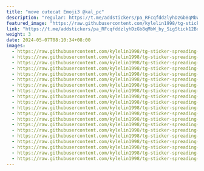 ```yaml
---
title: "move cutecat Emoji3 @kal_pc"
description: "regular: https://t.me/addstickers/pa_RFcqfddzlyhDzGb8qMbW_by_SigStick12Bot"
featured_image: "https://raw.githubusercontent.com/kylelin1998/tg-sticker-spreading-worldwide-images/main/img/25852577-3f92-429b-966b-d339cc4a01fc.jpg"
link: "https://t.me/addstickers/pa_RFcqfddzlyhDzGb8qMbW_by_SigStick12Bot"
weight: 3
date: 2024-05-07T08:10:34+08:00
images:
  - https://raw.githubusercontent.com/kylelin1998/tg-sticker-spreading-worldwide-images/main/img/25852577-3f92-429b-966b-d339cc4a01fc.jpg
  - https://raw.githubusercontent.com/kylelin1998/tg-sticker-spreading-worldwide-images/main/img/c4a45864-500a-4331-bc31-43bb6663ef43.jpg
  - https://raw.githubusercontent.com/kylelin1998/tg-sticker-spreading-worldwide-images/main/img/b8ca0ce2-08b1-4d15-9b3f-d64ce248b13d.jpg
  - https://raw.githubusercontent.com/kylelin1998/tg-sticker-spreading-worldwide-images/main/img/a78cdc6f-591e-4690-a498-370f36053051.jpg
  - https://raw.githubusercontent.com/kylelin1998/tg-sticker-spreading-worldwide-images/main/img/24186318-0f4c-47f0-8e88-b670b4f820da.jpg
  - https://raw.githubusercontent.com/kylelin1998/tg-sticker-spreading-worldwide-images/main/img/fe00212a-8cd2-44b2-ab91-e917d7a1a4dc.jpg
  - https://raw.githubusercontent.com/kylelin1998/tg-sticker-spreading-worldwide-images/main/img/4c3dd5bf-1454-4621-ab3d-f59473db31b2.jpg
  - https://raw.githubusercontent.com/kylelin1998/tg-sticker-spreading-worldwide-images/main/img/646d0f37-d1e4-49e1-af12-2c40bee50262.jpg
  - https://raw.githubusercontent.com/kylelin1998/tg-sticker-spreading-worldwide-images/main/img/f97c1a81-2a11-4c72-a645-89c09ef9a799.jpg
  - https://raw.githubusercontent.com/kylelin1998/tg-sticker-spreading-worldwide-images/main/img/d87d2de9-fd86-47fd-a12e-043180771745.jpg
  - https://raw.githubusercontent.com/kylelin1998/tg-sticker-spreading-worldwide-images/main/img/aef42d59-e583-45b1-8415-487ad88d7790.jpg
  - https://raw.githubusercontent.com/kylelin1998/tg-sticker-spreading-worldwide-images/main/img/8ebccdff-d0de-42d0-bbff-1d6cde1d85c8.jpg
  - https://raw.githubusercontent.com/kylelin1998/tg-sticker-spreading-worldwide-images/main/img/63d5eae2-3875-40f2-ab0d-29d82d04d732.jpg
  - https://raw.githubusercontent.com/kylelin1998/tg-sticker-spreading-worldwide-images/main/img/d0e44ce1-1556-41b0-a54d-2cf074f6e9e5.jpg
  - https://raw.githubusercontent.com/kylelin1998/tg-sticker-spreading-worldwide-images/main/img/a54f69f4-6b08-4478-a1b6-aa326e5da1c4.jpg
  - https://raw.githubusercontent.com/kylelin1998/tg-sticker-spreading-worldwide-images/main/img/20f393c4-3bb0-4b67-9691-05a88b8ffac0.jpg
  - https://raw.githubusercontent.com/kylelin1998/tg-sticker-spreading-worldwide-images/main/img/7b28e1ac-83b8-4855-b7cf-943fad997c6a.jpg
  - https://raw.githubusercontent.com/kylelin1998/tg-sticker-spreading-worldwide-images/main/img/6fe65751-f364-4e8a-bb6f-6b67250882f1.jpg
  - https://raw.githubusercontent.com/kylelin1998/tg-sticker-spreading-worldwide-images/main/img/c7d58365-3eae-46fd-b6f2-beb78b8fc6d4.jpg
  - https://raw.githubusercontent.com/kylelin1998/tg-sticker-spreading-worldwide-images/main/img/87f0d264-af55-4ae8-94ed-b7b6bd951030.jpg
---
```

